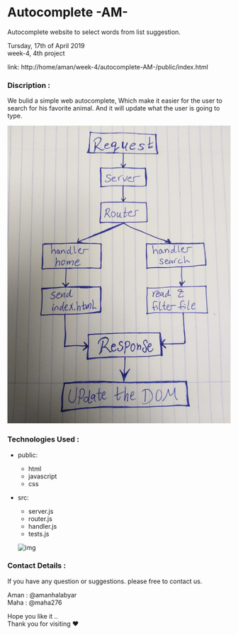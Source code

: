 # Autocomplete -AM-     

Autocomplete website to select words from list suggestion.

Tursday, 17th of April 2019    
week-4, 4th project

link: http://home/aman/week-4/autocomplete-AM-/public/index.html

### Discription :
We bulid a simple web autocomplete, Which make it easier for the user to search for his favorite animal.
And it will update what the user is going to type.



![img](./assets/archtchtre.jpeg)


### Technologies Used :

* public:

  * html
  * javascript
  * css
* src:      
  * server.js
  * router.js
  * handler.js
  * tests.js

  ![img](https://static1.squarespace.com/static/52d62550e4b09a1f1b0861f1/t/5b0f1c2688251bd6262056db/1551241220167/?format=1500w)


### Contact Details :

If you have any question or suggestions. please free to contact us.

Aman : @amanhalabyar   
Maha : @maha276



Hope you like it ..     
Thank you for visiting  :heart:
